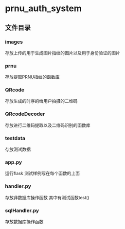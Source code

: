 # prnu_auth_system

## 文件目录

### images
存放上传的用于生成图片指纹的图片以及用于身份验证的图片

### prnu
存放提取PRNU指纹的函数库

### QRcode
存放生成的时序的给用户拍摄的二维码

### QRcodeDecoder
存放进行二维码提取以及二维码识别的函数库

### testdata
存放测试数据

### app.py
运行flask
测试样例写在每个函数的上面

### handler.py
存放非数据库操作函数
其中有测试函数test()

### sqlHandler.py
存放数据库操作函数




